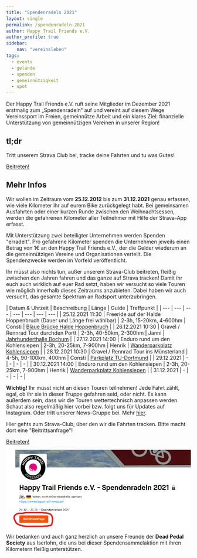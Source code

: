 ```yaml
---
title: "Spendenradeln 2021"
layout: single
permalink: /spendenradeln-2021
author: Happy Trail Friends e.V.
author_profile: true
sidebar:
    nav: "vereinsleben"
tags:
  - events
  - gelände
  - spenden
  - gemeinnützigkeit
  - spot
---
```


Der Happy Trail Friends e.V. ruft seine Mitglieder im Dezember 2021 erstmalig zum „Spendenradeln“ auf und vereint auf diesem Wege Vereinssport im Freien, gemeinnütze Arbeit und ein klares Ziel: finanzielle Unterstützung von gemeinnützigen Vereinen in unserer Region!

## tl;dr
Tritt unserem Strava Club bei, tracke deine Fahrten und tu was Gutes!

<a href="https://www.strava.com/clubs/spendenradeln" class="btn btn--primary">Beitreten!</a>

## Mehr Infos

Wir wollen im Zeitraum vom **25.12.2012** bis zum **31.12.2021** genau erfassen, wie viele Kilometer ihr auf eurem Bike zurückgelegt habt. Bei gemeinsamen Ausfahrten oder einer kurzen Runde zwischen den Weihnachtsessen, werden die gefahrenen Kilometer aller Teilnehmer mit Hilfe der Strava-App erfasst.

Mit Unterstützung zwei beteiligter Unternehmen werden Spenden "erradelt". Pro gefahrene Kilometer spenden die Unternehmen jeweils einen Betrag von 1€ an den Happy Trail Friends e.V., der die Gelder wiederum an die gemeinnützigen Vereine und Organisationen verteilt. Die Spendenzwecke werden im Vorfeld veröffentlicht.

Ihr müsst also nichts tun, außer unserem Strava-Club beitreten, fleißig zwischen den Jahren fahren und das ganze auf Strava tracken!
Damit ihr euch auch wirklich auf euer Rad setzt, haben wir versucht so viele Touren wie möglich innerhalb dieses Zeitraums anzubieten. Dabei haben wir auch versucht, das gesamte Spektrum an Radsport unterzubringen.

| Datum & Uhrzeit | Beschreibung | Länge | Guide | Treffpunkt |
| --- | --- | --- | --- | --- | --- | --- |
| 25.12.2021 11:30 | Freeride auf der Halde Hoppenbruch (Dauer und Länge frei wählbar) | 2-3h, 15-20km, 4-600hm | Consti | [Blaue Brücke Halde Hoppenbruch](https://goo.gl/maps/stfvv4tT2owBbWd29) |
| 26.12.2021 10:30 | Gravel / Rennrad Tour durchden Portt | 2-3h, 40-50km, 2-300hm | Janni | [Jahrhunderthalle Bochum](https://goo.gl/maps/hpGNF3U8Z5G2zMh48) |
| 27.12.2021 14:00 | Enduro rund um den Kohlensiepen | 2-3h, 20-25km, 7-900hm | Henrik | [Wanderparkplatz Kohlensiepen](https://goo.gl/maps/Mua77JuZWBpiZM6P8) |
| 28.12.2021 10:30 | Gravel / Rennrad Tour ins Münsterland | 4-5h, 90-100km, 400hm | Consti | [Parkplatz TU-Dortmund](https://goo.gl/maps/evFdQjePqFsx7BkZA) |
| 29.12.2021 | - | - | - | - |
| 30.12.2021 14:00 | Enduro rund um den Kohlensiepen | 2-3h, 20-25km, 7-900hm | Henrik | [Wanderparkplatz Kohlensiepen](https://goo.gl/maps/Mua77JuZWBpiZM6P8) |
| 31.12.2021 | - | - | - | - |

**Wichtig!** Ihr müsst nicht an diesen Touren teilnehmen! Jede Fahrt zählt, egal, ob ihr sie in dieser Truppe gefahren seid, oder nicht. Es kann außerdem sein, dass wir die Touren wettertechnisch anpassen werden. Schaut also regelmäßig hier vorbei bzw. folgt uns für Updates auf Instagram. Oder tritt unserer News-Gruppe bei. Mehr [hier](/vereinsleben).

Hier gehts zum Strava-Club, über den wir die Fahrten tracken. Bitte macht dort eine "Beitrittsanfrage"!

<a href="https://www.strava.com/clubs/spendenradeln" class="btn btn--primary">Beitreten!</a>

![](/assets/images/posts/strava_beitrittsanfrage.png)

Wir bedanken und auch ganz herzlich an unsere Freunde der **Dead Pedal Society** aus Iserlohn, die uns bei dieser Spendensammelaktion mit ihren Kilometern fleißig unterstützen.